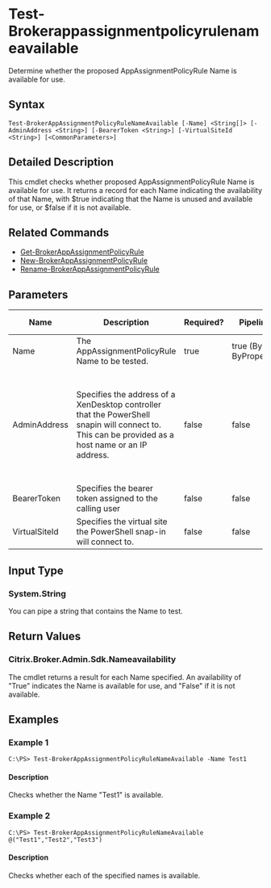 ﻿
# Test-Brokerappassignmentpolicyrulenameavailable
Determine whether the proposed AppAssignmentPolicyRule Name is available for use.
## Syntax
```
Test-BrokerAppAssignmentPolicyRuleNameAvailable [-Name] <String[]> [-AdminAddress <String>] [-BearerToken <String>] [-VirtualSiteId <String>] [<CommonParameters>]
```
## Detailed Description
This cmdlet checks whether proposed AppAssignmentPolicyRule Name is available for use. It returns a record for each Name indicating the availability of that Name, with \$true indicating that the Name is unused and available for use, or \$false if it is not available.


## Related Commands

* [Get-BrokerAppAssignmentPolicyRule](./Get-BrokerAppAssignmentPolicyRule/)
* [New-BrokerAppAssignmentPolicyRule](./New-BrokerAppAssignmentPolicyRule/)
* [Rename-BrokerAppAssignmentPolicyRule](./Rename-BrokerAppAssignmentPolicyRule/)
## Parameters
| Name   | Description | Required? | Pipeline Input | Default Value |
| --- | --- | --- | --- | --- |
| Name | The AppAssignmentPolicyRule Name to be tested. | true | true (ByValue, ByPropertyName) |  |
| AdminAddress | Specifies the address of a XenDesktop controller that the PowerShell snapin will connect to. This can be provided as a host name or an IP address. | false | false | Localhost. Once a value is provided by any cmdlet, this value will become the default. |
| BearerToken | Specifies the bearer token assigned to the calling user | false | false |  |
| VirtualSiteId | Specifies the virtual site the PowerShell snap-in will connect to. | false | false |  |

## Input Type

### System.String
You can pipe a string that contains the Name to test.
## Return Values

### Citrix.Broker.Admin.Sdk.Nameavailability
The cmdlet returns a result for each Name specified. An availability of "True" indicates the Name is available for use, and "False" if it is not available.
## Examples

### Example 1
```
C:\PS> Test-BrokerAppAssignmentPolicyRuleNameAvailable -Name Test1
```
#### Description
Checks whether the Name "Test1" is available.
### Example 2
```
C:\PS> Test-BrokerAppAssignmentPolicyRuleNameAvailable @("Test1","Test2","Test3")
```
#### Description
Checks whether each of the specified names is available.
